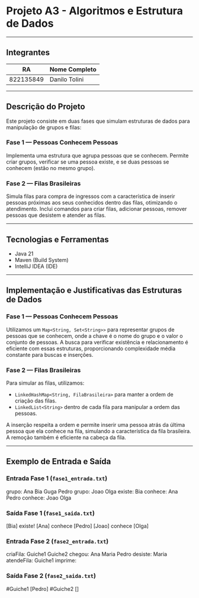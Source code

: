 # Projeto A3 - Algoritmos e Estrutura de Dados
---

## Integrantes

| RA        | Nome Completo   |
|-----------|-----------------|
| 822135849 | Danilo Tolini   |

---

## Descrição do Projeto

Este projeto consiste em duas fases que simulam estruturas de dados para manipulação de grupos e filas:

### Fase 1 — Pessoas Conhecem Pessoas
Implementa uma estrutura que agrupa pessoas que se conhecem. Permite criar grupos, verificar se uma pessoa existe, e se duas pessoas se conhecem (estão no mesmo grupo).

### Fase 2 — Filas Brasileiras
Simula filas para compra de ingressos com a característica de inserir pessoas próximas aos seus conhecidos dentro das filas, otimizando o atendimento. Inclui comandos para criar filas, adicionar pessoas, remover pessoas que desistem e atender as filas.

---

## Tecnologias e Ferramentas
- Java 21
- Maven (Build System)
- IntelliJ IDEA (IDE)

---

## Implementação e Justificativas das Estruturas de Dados

### Fase 1 — Pessoas Conhecem Pessoas
Utilizamos um `Map<String, Set<String>>` para representar grupos de pessoas que se conhecem, onde a chave é o nome do grupo e o valor o conjunto de pessoas. A busca para verificar existência e relacionamento é eficiente com essas estruturas, proporcionando complexidade média constante para buscas e inserções.

### Fase 2 — Filas Brasileiras
Para simular as filas, utilizamos:
- `LinkedHashMap<String, FilaBrasileira>` para manter a ordem de criação das filas.
- `LinkedList<String>` dentro de cada fila para manipular a ordem das pessoas.

A inserção respeita a ordem e permite inserir uma pessoa atrás da última pessoa que ela conhece na fila, simulando a característica da fila brasileira. A remoção também é eficiente na cabeça da fila.

---

## Exemplo de Entrada e Saída

### Entrada Fase 1 (`fase1_entrada.txt`)

grupo: Ana Bia Guga Pedro
grupo: Joao Olga
existe: Bia
conhece: Ana Pedro
conhece: Joao Olga


### Saída Fase 1 (`fase1_saida.txt`)

[Bia] existe!
[Ana] conhece [Pedro]
[Joao] conhece [Olga]


### Entrada Fase 2 (`fase2_entrada.txt`)

criaFila: Guiche1 Guiche2
chegou: Ana Maria Pedro
desiste: Maria
atendeFila: Guiche1
imprime:


### Saída Fase 2 (`fase2_saida.txt`)

#Guiche1 [Pedro]
#Guiche2 []
